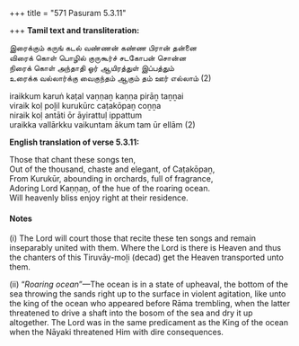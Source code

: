 +++
title = "571 Pasuram 5.3.11"

+++
**Tamil text and transliteration:**

இரைக்கும் கருங் கடல் வண்ணன் கண்ண பிரான் தன்னை  
விரைக் கொள் பொழில் குருகூர்ச் சடகோபன் சொன்ன  
நிரைக் கொள் அந்தாதி ஓர் ஆயிரத்துள் இப்பத்தும்  
உரைக்க வல்லார்க்கு வைகுந்தம் ஆகும் தம் ஊர் எல்லாம் (2)

iraikkum karuṅ kaṭal vaṇṇaṉ kaṇṇa pirāṉ taṉṉai  
viraik koḷ poḻil kurukūrc caṭakōpaṉ coṉṉa  
niraik koḷ antāti ōr āyirattuḷ ippattum  
uraikka vallārkku vaikuntam ākum tam ūr ellām (2)

**English translation of verse 5.3.11:**

Those that chant these songs ten,  
Out of the thousand, chaste and elegant, of Caṭakōpaṉ,  
From Kurukūr, abounding in orchards, full of fragrance,  
Adoring Lord Kaṇṇaṉ, of the hue of the roaring ocean.  
Will heavenly bliss enjoy right at their residence.

#### Notes

\(i\) The Lord will court those that recite these ten songs and remain inseparably united with them. Where the Lord is there is Heaven and thus the chanters of this Tiruvāy-moḻi (decad) get the Heaven transported unto them.

\(ii\) “*Roaring ocean*”—The ocean is in a state of upheaval, the bottom of the sea throwing the sands right up to the surface in violent agitation, like unto the king of the ocean who appeared before Rāma trembling, when the latter threatened to drive a shaft into the bosom of the sea and dry it up altogether. The Lord was in the same predicament as the King of the ocean when the Nāyaki threatened Him with dire consequences.


